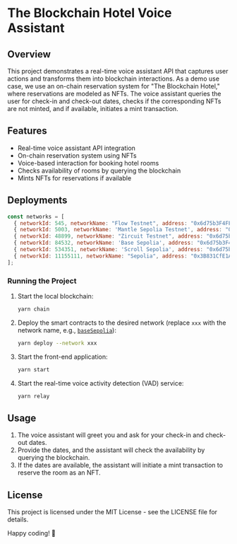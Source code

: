 # The Blockchain Hotel Voice Assistant

## Overview

This project demonstrates a real-time voice assistant API that captures user actions and transforms them into blockchain interactions. As a demo use case, we use an on-chain reservation system for "The Blockchain Hotel," where reservations are modeled as NFTs. The voice assistant queries the user for check-in and check-out dates, checks if the corresponding NFTs are not minted, and if available, initiates a mint transaction.

## Features

- Real-time voice assistant API integration
- On-chain reservation system using NFTs
- Voice-based interaction for booking hotel rooms
- Checks availability of rooms by querying the blockchain
- Mints NFTs for reservations if available


## Deployments
```js
const networks = [
  { networkId: 545, networkName: "Flow Testnet", address: "0x6d75b3F4FFE3C87495c7534e2166BFCe25ff9a95" },
  { networkId: 5003, networkName: 'Mantle Sepolia Testnet', address: "0x6d75b3F4FFE3C87495c7534e2166BFCe25ff9a95" },
  { networkId: 48899, networkName: "Zircuit Testnet", address: "0x6d75b3F4FFE3C87495c7534e2166BFCe25ff9a95" },
  { networkId: 84532, networkName: 'Base Sepolia', address: "0x6d75b3F4FFE3C87495c7534e2166BFCe25ff9a95" },
  { networkId: 534351, networkName: 'Scroll Sepolia', address: "0x6d75b3F4FFE3C87495c7534e2166BFCe25ff9a95" },
  { networkId: 11155111, networkName: "Sepolia", address: "0x3B831CfE1A113b4cb081c74ba146b1484f1D1917" },
];
```

### Running the Project

1. Start the local blockchain:
   ```sh
   yarn chain
   ```

2. Deploy the smart contracts to the desired network (replace `xxx` with the network name, e.g., [`baseSepolia`](command:_github.copilot.openSymbolFromReferences?%5B%22baseSepolia%22%2C%5B%7B%22uri%22%3A%7B%22%24mid%22%3A1%2C%22fsPath%22%3A%22%2FUsers%2Fmohamed.a%2Fpersonal%2Faiwhisperers%2Fvtt_scaffold%2Fpackages%2Fhardhat%2Fhardhat.config.ts%22%2C%22external%22%3A%22file%3A%2F%2F%2FUsers%2Fmohamed.a%2Fpersonal%2Faiwhisperers%2Fvtt_scaffold%2Fpackages%2Fhardhat%2Fhardhat.config.ts%22%2C%22path%22%3A%22%2FUsers%2Fmohamed.a%2Fpersonal%2Faiwhisperers%2Fvtt_scaffold%2Fpackages%2Fhardhat%2Fhardhat.config.ts%22%2C%22scheme%22%3A%22file%22%7D%2C%22pos%22%3A%7B%22line%22%3A105%2C%22character%22%3A4%7D%7D%5D%5D "Go to definition")):
   ```sh
   yarn deploy --network xxx
   ```

3. Start the front-end application:
   ```sh
   yarn start
   ```

4. Start the real-time voice activity detection (VAD) service:
   ```sh
   yarn relay
   ```

## Usage

1. The voice assistant will greet you and ask for your check-in and check-out dates.
2. Provide the dates, and the assistant will check the availability by querying the blockchain.
3. If the dates are available, the assistant will initiate a mint transaction to reserve the room as an NFT.

## License

This project is licensed under the MIT License - see the LICENSE file for details.


Happy coding! 🚀